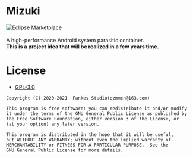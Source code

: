 # Mizuki

![Eclipse Marketplace](https://img.shields.io/badge/license-GPL3.0-blue)
<br/><br/>
A high-performance Android system parasitic container.<br/>
<strong>This is a project idea that will be realized in a few years time.</strong>

# License

- [GPL-3.0](https://www.gnu.org/licenses/gpl-3.0.html)

```
Copyright (C) 2020-2021  Fankes Studio(qzmmcn@163.com)

This program is free software: you can redistribute it and/or modify
it under the terms of the GNU General Public License as published by
the Free Software Foundation, either version 3 of the License, or
(at your option) any later version.

This program is distributed in the hope that it will be useful,
but WITHOUT ANY WARRANTY; without even the implied warranty of
MERCHANTABILITY or FITNESS FOR A PARTICULAR PURPOSE.  See the
GNU General Public License for more details.